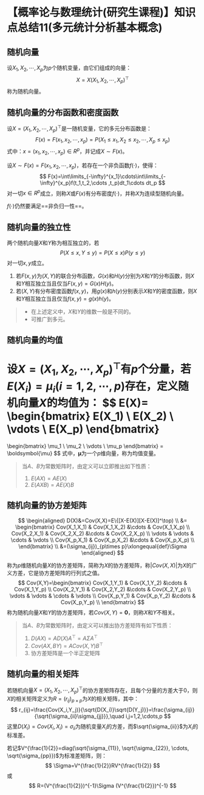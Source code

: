 # 【概率论与数理统计(研究生课程)】知识点总结11(多元统计分析基本概念)

## 随机向量

设$X_1,X_2,\cdots,X_p$为$p$个随机变量，由它们组成的向量：
$$
X=X(X_1,X_2,\cdots,X_p)^\top
$$
称为随机向量。

## 随机向量的分布函数和密度函数

设$X=(X_1,X_2,\cdots,X_p)^\top$是一随机变量，它的多元分布函数是：
$$
F(x)=F(x_1,x_2,\cdots,x_p)=P(X_1\le x_1,X_2\le x_2, \cdots, X_p\le x_p)
$$
式中：$x=(x_1,x_2,\cdots,x_p)\in R^p$，并记成$X\sim F(x)$。

设$X\sim F(x)=F(x_1,x_2,\cdots,x_p)$，若存在一个非负函数$f(\cdot)$，使得：
$$
F(x)=\int\limits_{-\infty}^{x_1}\cdots\int\limits_{-\infty}^{x_p}f(t_1,t_2,\cdots ,t_p)dt_1\cdots dt_p
$$
对一切$x\in R^p$成立，则称$X$或$F(x)$有分布密度$f(\cdot)$，并称$X$为连续型随机向量。

$f(\cdot)$仍然要满足==非负归一性==。

## 随机向量的独立性

两个随机向量$X$和$Y$称为相互独立的，若
$$
P(X\le x,Y\le y)=P(X\le x)P(y\le y)
$$
对一切$x,y$成立。

1. 若$F(x,y)$为$(X,Y)$的联合分布函数，$G(x)$和$H(y)$分别为$X$和$Y$的分布函数，则$X$和$Y$相互独立当且仅当$F(x,y)=G(x)H(y)$。
2. 若$(X,Y)$有分布密度函数$f(x,y)$，用$g(x)$和$h(y)$分别表示$X$和$Y$的密度函数，则$X$和$Y$相互独立当且仅当$f(x,y)=g(x)h(y)$。

> - 在上述定义中，$X$和$Y$的维数一般是不同的。
> - 可推广到多元。

## 随机向量的均值

设$X=(X_1, X_2,\cdots,X_p)^\top$有$p$个分量，若$E(X_i)=\mu_i(i=1,2,\cdots,p)$存在，定义随机向量$X$的均值为：
$$
E(X)=
\begin{bmatrix}
E(X_1) \\
E(X_2) \\
\vdots \\
E(X_p)
\end{bmatrix}
=
\begin{bmatrix}
\mu_1 \\
\mu_2 \\
\vdots \\
\mu_p
\end{bmatrix}
= \boldsymbol{\mu}
$$
式中，$\boldsymbol{\mu}$为一个$p$维向量，称为均值变量。

> 当$A$、$B$为常数矩阵时，由定义可以立即推出如下性质：
>
> 1. $E(AX)=AE(X)$
> 2. $E(AXB)=AE(X)B$

## 随机向量的协方差矩阵

$$
\begin{aligned}
D(X)&=Cov(X,X)=E\{[X-E(X)][X-E(X)]^\top) \\
&=
\begin{bmatrix}
Cov(X_1,X_1) & Cov(X_1,X_2) &\cdots & Cov(X_1,X_p) \\
Cov(X_2,X_1) & Cov(X_2,X_2) &\cdots & Cov(X_2,X_p) \\
\vdots & \vdots & \cdots & \vdots \\
Cov(X_p,X_1) & Cov(X_p,X_2) &\cdots & Cov(X_p,X_p) \\
\end{bmatrix} \\
&=(\sigma_{ij})_{p\times p}\xlongequal{def}\Sigma
\end{aligned}
$$

称为$p$维随机向量$X$的协方差矩阵，简称为$X$的协方差矩阵，称$|Cov(X,X)|$为$X$的广义方差，它是协方差矩阵的行列式之值。
$$
Cov(X,Y)=\begin{bmatrix}
Cov(X_1,Y_1) & Cov(X_1,Y_2) &\cdots & Cov(X_1,Y_p) \\
Cov(X_2,Y_1) & Cov(X_2,Y_2) &\cdots & Cov(X_2,Y_p) \\
\vdots & \vdots & \cdots & \vdots \\
Cov(X_p,Y_1) & Cov(X_p,Y_2) &\cdots & Cov(X_p,Y_p) \\
\end{bmatrix}
$$
称为随机向量$X$和$Y$的协方差矩阵，若$Cov(X,Y)=\boldsymbol{0}$，则称$X$和$Y$不相关。

> 当$A$、$B$为常数矩阵时，由定义可以推出协方差矩阵有如下性质：
>
> 1. $D(AX)=AD(X)A^\top=A\Sigma A^\top$
> 2. $Cov(AX,BY)=ACov(X,Y)B^\top$
> 3. 协方差矩阵是一个半正定矩阵

## 随机向量的相关矩阵

若随机向量$X=(X_1,X_2,\cdots,X_p)^\top$的协方差矩阵存在，且每个分量的方差大于$0$，则$X$的相关矩阵定义为$R=(r_{ij})_{p\times p}$为$X$的相关矩阵，其中：
$$
r_{ij}=\frac{Cov(X_i,Y_j)}{\sqrt{D(X_i)}\sqrt{D(Y_j)}}=\frac{\sigma_{ij}}{\sqrt{\sigma_{ii}\sigma_{jj}}},\quad i,j=1,2,\cdots,p
$$
这里$D(X_i)=Cov(X_i,X_i)=\sigma_{ii}$为随机变量$X_i$的方差，而$\sqrt{\sigma_{ii}}$为$X_i$的标准差。

若记$V^{\frac{1}{2}}=diag(\sqrt{\sigma_{11}}, \sqrt{\sigma_{22}}, \cdots, \sqrt{\sigma_{pp}})$为标准差矩阵，则：
$$
\Sigma=V^{\frac{1}{2}}RV^{\frac{1}{2}}
$$
或
$$
R=(V^{\frac{1}{2}})^{-1}\Sigma (V^{\frac{1}{2}})^{-1}
$$
